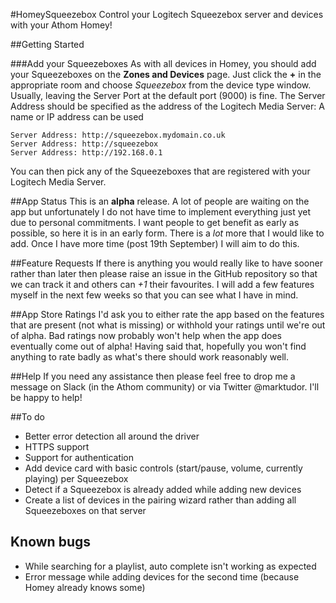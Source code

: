 #HomeySqueezebox
Control your Logitech Squeezebox server and devices with your Athom Homey!

##Getting Started

###Add your Squeezeboxes
As with all devices in Homey, you should add your Squeezeboxes on the **Zones and Devices** page. Just click the **+** in the
appropriate room and choose *Squeezebox* from the device type window. 
Usually, leaving the Server Port at the default port (9000) is fine. 
The Server Address should be specified as the address of the Logitech Media Server: 
A name or IP address can be used

```
Server Address: http://squeezebox.mydomain.co.uk
Server Address: http://squeezebox
Server Address: http://192.168.0.1
```

You can then pick any of the Squeezeboxes that are
registered with your Logitech Media Server.

##App Status
This is an **alpha** release. A lot of people are waiting on the app but unfortunately I do not have time to implement
everything just yet due to personal commitments. I want people to get benefit as early as possible, so here it is in an
early form. There is a _lot_ more that I would like to add. Once I have more time (post 19th September) I will aim to do this.

##Feature Requests
If there is anything you would really like to have sooner rather than later then please raise an issue in the GitHub
repository so that we can track it and others can *+1* their favourites. I will add a few features myself in the next
few weeks so that you can see what I have in mind.

##App Store Ratings
I'd ask you to either rate the app based on the features that are present (not what is missing) or withhold your ratings
until we're out of alpha. Bad ratings now probably won't help when the app does eventually come out of alpha! Having
said that, hopefully you won't find anything to rate badly as what's there should work reasonably well.

##Help
If you need any assistance then please feel free to drop me a message on Slack (in the Athom community) or via Twitter
@marktudor. I'll be happy to help!

##To do
* Better error detection all around the driver
* HTTPS support
* Support for authentication
* Add device card with basic controls (start/pause, volume, currently playing) per Squeezebox
* Detect if a Squeezebox is already added while adding new devices
* Create a list of devices in the pairing wizard rather than adding all Squeezeboxes on that server

## Known bugs
* While searching for a playlist, auto complete isn't working as expected
* Error message while adding devices for the second time (because Homey already knows some)